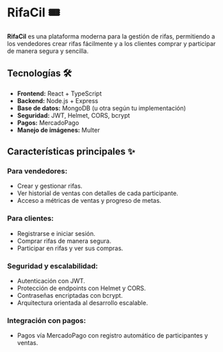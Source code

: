 # RifaCil 🎟️

**RifaCil** es una plataforma moderna para la gestión de rifas, permitiendo a los vendedores crear rifas fácilmente y a los clientes comprar y participar de manera segura y sencilla.

## Tecnologías 🛠️
- **Frontend:** React + TypeScript  
- **Backend:** Node.js + Express  
- **Base de datos:** MongoDB (u otra según tu implementación)  
- **Seguridad:** JWT, Helmet, CORS, bcrypt  
- **Pagos:** MercadoPago  
- **Manejo de imágenes:** Multer  

## Características principales ✨

### Para vendedores:
- Crear y gestionar rifas.
- Ver historial de ventas con detalles de cada participante.
- Acceso a métricas de ventas y progreso de metas.

### Para clientes:
- Registrarse e iniciar sesión.
- Comprar rifas de manera segura.
- Participar en rifas y ver sus compras.

### Seguridad y escalabilidad:
- Autenticación con JWT.
- Protección de endpoints con Helmet y CORS.
- Contraseñas encriptadas con bcrypt.
- Arquitectura orientada al desarrollo escalable.

### Integración con pagos:
- Pagos vía MercadoPago con registro automático de participantes y ventas.
